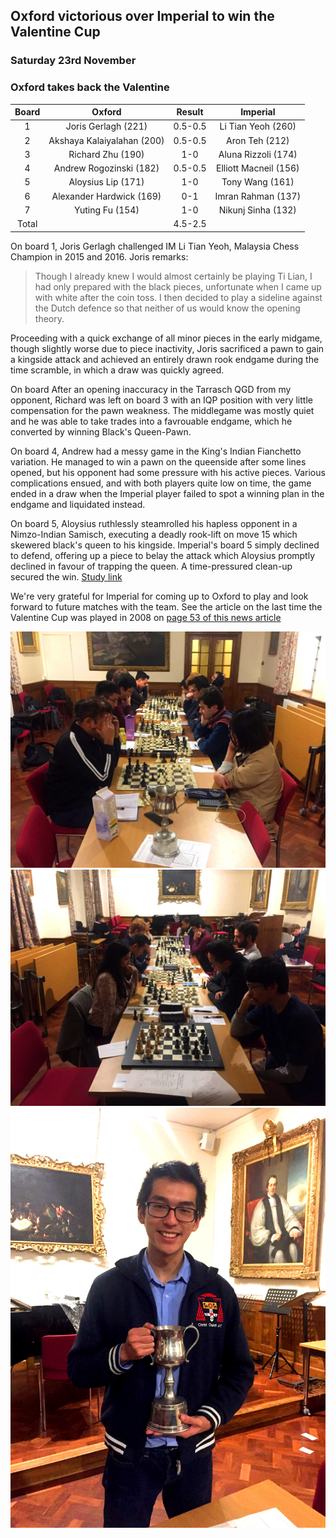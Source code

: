 ## Oxford victorious over Imperial to win the Valentine Cup

### Saturday 23rd November
### Oxford takes back the Valentine 

| Board |           Oxford           | Result  |        Imperial        |
|:-----:|:--------------------------:|:-------:|:----------------------:|
|   1   |    Joris Gerlagh (221)     | 0.5-0.5 |   Li Tian Yeoh (260)   |
|   2   | Akshaya Kalaiyalahan (200) | 0.5-0.5 |     Aron Teh (212)     |
|   3   |     Richard Zhu (190)      |   1-0   |  Aluna Rizzoli (174)   |
|   4   |  Andrew Rogozinski (182)   | 0.5-0.5 | Elliott Macneil  (156) |
|   5   |     Aloysius Lip (171)     |   1-0   |    Tony Wang (161)     |
|   6   |  Alexander Hardwick (169)  |   0-1   |   Imran Rahman (137)   |
|   7   |      Yuting Fu (154)       |   1-0   |   Nikunj Sinha (132)   |
| Total |                            | 4.5-2.5 |                        |

On board 1, Joris Gerlagh challenged IM Li Tian Yeoh, Malaysia Chess Champion in 2015 and 2016. Joris remarks:

> Though I already knew I would almost certainly be playing Ti Lian, I had only prepared with the black pieces, unfortunate when I came up with white after the coin toss. I then decided to play a sideline against the Dutch defence so that neither of us would know the opening theory.

Proceeding with a quick exchange of all minor pieces in the early midgame, though slightly worse due to piece inactivity, Joris sacrificed a pawn to gain a kingside attack and achieved an entirely drawn rook endgame during the time scramble, in which a draw was quickly agreed.

On board After an opening inaccuracy in the Tarrasch QGD from my opponent, Richard was left on board 3 with an IQP position with very little compensation for the pawn weakness. The middlegame was mostly quiet and he was able to take trades into a favrouable endgame, which he converted by winning Black's Queen-Pawn.

On board 4, Andrew had a messy game in the King's Indian Fianchetto variation. He managed to win a pawn on the queenside after some lines opened, but his opponent had some pressure with his active pieces. Various complications ensued, and with both players quite low on time, the game ended in a draw when the Imperial player failed to spot a winning plan in the endgame and liquidated instead.

On board 5, Aloysius ruthlessly steamrolled his hapless opponent in a Nimzo-Indian Samisch, executing a deadly rook-lift on move 15 which skewered black's queen to his kingside. Imperial's board 5 simply declined to defend, offering up a piece to belay the attack which Aloysius promptly declined in favour of trapping the queen. A time-pressured clean-up secured the win. [Study link](https://lichess.org/study/UuqkigYF/EHV7RKKg)

We're very grateful for Imperial for coming up to Oxford to play and look forward to future matches with the team. See the article on the last time the Valentine Cup was played in 2008 on [page 53 of this news article](https://issuu.com/rspall/docs/2008_1400_a)

![](../images/imperial1.jpg)
![](../images/imperial2.jpg)
![](../images/imperial3.jpg)
